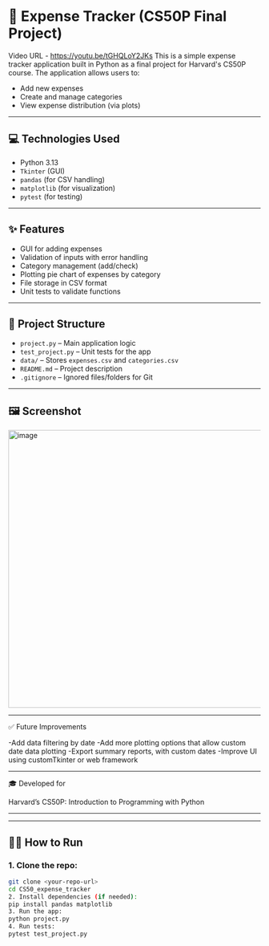 # 💸 Expense Tracker (CS50P Final Project)

Video URL - https://youtu.be/tGHQLoY2JKs
This is a simple expense tracker application built in Python as a final project for Harvard's CS50P course. The application allows users to:

- Add new expenses  
- Create and manage categories  
- View expense distribution (via plots)

---

## 💻 Technologies Used

- Python 3.13  
- `Tkinter` (GUI)  
- `pandas` (for CSV handling)  
- `matplotlib` (for visualization)  
- `pytest` (for testing)

---

## ✨ Features

- GUI for adding expenses  
- Validation of inputs with error handling  
- Category management (add/check)  
- Plotting pie chart of expenses by category  
- File storage in CSV format  
- Unit tests to validate functions

---

## 📁 Project Structure

- `project.py` – Main application logic  
- `test_project.py` – Unit tests for the app  
- `data/` – Stores `expenses.csv` and `categories.csv`  
- `README.md` – Project description  
- `.gitignore` – Ignored files/folders for Git

---

## 🖼️ Screenshot
<img width="554" alt="image" src="https://github.com/user-attachments/assets/21233e15-e074-47e9-af64-5c31687594ea" />


---

✅ Future Improvements

-Add data filtering by date
-Add more plotting options that allow custom date data plotting
-Export summary reports, with custom dates
-Improve UI using customTkinter or web framework

---

🎓 Developed for

Harvard’s CS50P: Introduction to Programming with Python

---

---

## 🏃‍♂️ How to Run

### 1. Clone the repo:
```bash
git clone <your-repo-url>
cd CS50_expense_tracker
2. Install dependencies (if needed):
pip install pandas matplotlib
3. Run the app:
python project.py
4. Run tests:
pytest test_project.py

